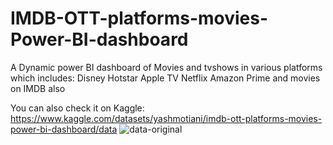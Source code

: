 # IMDB-OTT-platforms-movies-Power-BI-dashboard
A Dynamic power BI dashboard of Movies and tvshows in various platforms which includes:  Disney Hotstar Apple TV Netflix Amazon Prime and movies on IMDB also

You can also check it on Kaggle:
https://www.kaggle.com/datasets/yashmotiani/imdb-ott-platforms-movies-power-bi-dashboard/data
![data-original](https://github.com/user-attachments/assets/775a199f-ef36-4360-9c80-7a16f8c49d10)

